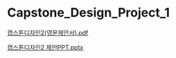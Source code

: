 # Capstone_Design_Project_1





[캡스톤디자인2(영문제안서).pdf](https://github.com/juhea/Capstone_Design_Project_1/files/9732289/2.pdf)








[캡스톤디자인2 제안PPT.pptx](https://github.com/juhea/Capstone_Design_Project_1/files/9732277/2.PPT.pptx)
